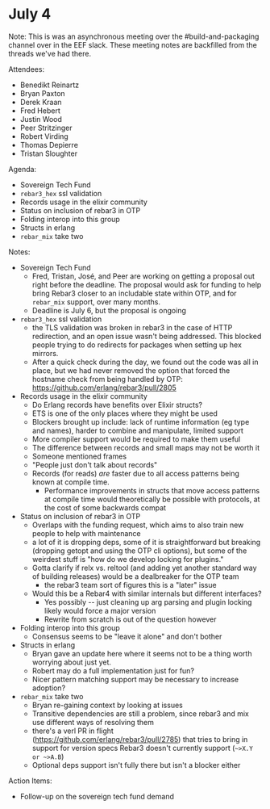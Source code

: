 # July 4

Note: This is was an asynchronous meeting over the #build-and-packaging channel over in the EEF slack. These meeting notes are backfilled from the threads we've had there.

Attendees:

- Benedikt Reinartz
- Bryan Paxton
- Derek Kraan
- Fred Hebert
- Justin Wood
- Peer Stritzinger
- Robert Virding
- Thomas Depierre
- Tristan Sloughter

Agenda:

- Sovereign Tech Fund
- `rebar3_hex` ssl validation
- Records usage in the elixir community
- Status on inclusion of rebar3 in OTP
- Folding interop into this group
- Structs in erlang
- `rebar_mix` take two

Notes:

- Sovereign Tech Fund
  - Fred, Tristan, José, and Peer are working on getting a proposal out right before the deadline. The proposal would ask for funding to help bring Rebar3 closer to an includable state within OTP, and for `rebar_mix` support, over many months.
  - Deadline is July 6, but the proposal is ongoing
- `rebar3_hex` ssl validation
  - the TLS validation was broken in rebar3 in the case of HTTP redirection, and an open issue wasn't being addressed. This blocked people trying to do redirects for packages when setting up hex mirrors.
  - After a quick check during the day, we found out the code was all in place, but we had never removed the option that forced the hostname check from being handled by OTP: https://github.com/erlang/rebar3/pull/2805
- Records usage in the elixir community
  - Do Erlang records have benefits over Elixir structs?
  - ETS is one of the only places where they might be used
  - Blockers brought up include: lack of runtime information (eg type and names), harder to combine and manipulate, limited support
  - More compiler support would be required to make them useful
  - The difference between records and small maps may not be worth it
  - Someone mentioned frames
  - "People just don't talk about records"
  - Records (for reads) _are_ faster due to all access patterns being known at compile time.
    - Performance improvements in structs that move access patterns at compile time would theoretically be possible with protocols, at the cost of some backwards compat
- Status on inclusion of rebar3 in OTP
  - Overlaps with the funding request, which aims to also train new people to help with maintenance
  - a lot of it is dropping deps, some of it is straightforward but breaking (dropping getopt and using the OTP cli options), but some of the weirdest stuff is "how do we develop locking for plugins."
  - Gotta clarify if relx vs. reltool (and adding yet another standard way of building releases) would be a dealbreaker for the OTP team
    - the rebar3 team sort of figures this is a "later" issue
  - Would this be a Rebar4 with similar internals but different interfaces?
    - Yes possibly -- just cleaning up arg parsing and plugin locking likely would force a major version
    - Rewrite from scratch is out of the question however
- Folding interop into this group
  - Consensus seems to be "leave it alone" and don't bother
- Structs in erlang
  - Bryan gave an update here where it seems not to be a thing worth worrying about just yet.
  - Robert may do a full implementation just for fun?
  - Nicer pattern matching support may be necessary to increase adoption?
- `rebar_mix` take two
  - Bryan re-gaining context by looking at issues
  - Transitive dependencies are still a problem, since rebar3 and mix use different ways of resolving them
  - there's a verl PR in flight (https://github.com/erlang/rebar3/pull/2785) that tries to bring in support for version specs Rebar3 doesn't currently support (`~>X.Y or ~>A.B`)
  - Optional deps support isn't fully there but isn't a blocker either

Action Items:

- Follow-up on the sovereign tech fund demand

